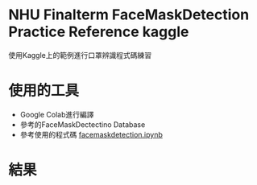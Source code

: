 # NHU Finalterm FaceMaskDetection Practice Reference kaggle  
使用Kaggle上的範例進行口罩辨識程式碼練習
# 使用的工具
- Google Colab進行編譯
- 參考的FaceMaskDectectino Database
- 參考使用的程式碼 [facemaskdetection.ipynb](https://github.com/lit-cup/finalterm_facemaskdetection/blob/main/facemaskdetection.ipynb)
# 結果
